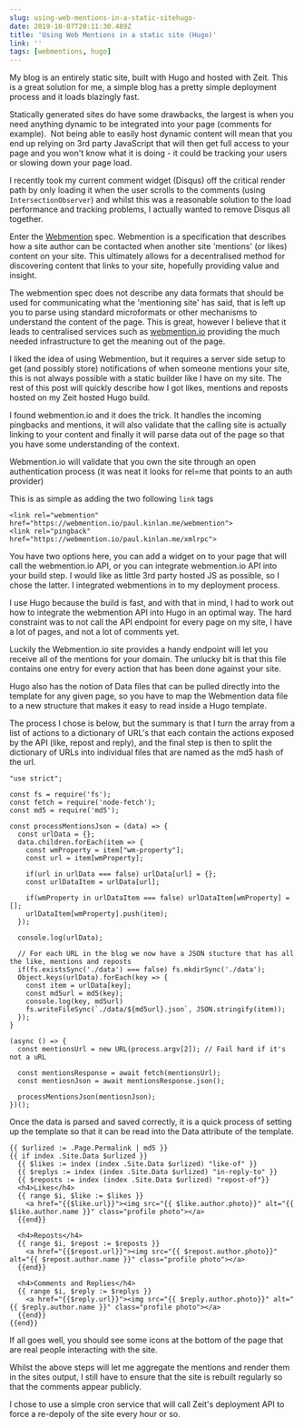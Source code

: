```yaml
---
slug: using-web-mentions-in-a-static-sitehugo-
date: 2019-10-07T20:11:30.489Z
title: 'Using Web Mentions in a static site (Hugo)'
link: ''
tags: [webmentions, hugo]
---
```


My blog is an entirely static site, built with Hugo and hosted with Zeit. This is a great solution for me, a simple blog has a pretty simple deployment process and it loads blazingly fast. 

Statically generated sites do have some drawbacks, the largest is when you need anything dynamic to be integrated into your page (comments for example).&nbsp; Not being able to easily host dynamic content will mean that you end up relying on 3rd party JavaScript that will then get full access to your page and you won't know what it is doing - it could be tracking your users or slowing down your page load.

I recently took my current comment widget (Disqus) off the critical render path by only loading it when the user scrolls to the comments (using `IntersectionObserver`) and whilst this was a reasonable solution to the load performance and tracking problems, I actually wanted to remove Disqus all together.

Enter the <a href="https://webmention.net/draft/">Webmention</a> spec. Webmention is a specification that describes how a site author can be contacted when another site 'mentions' (or likes) content on your site. This ultimately allows for a decentralised method for discovering content that links to your site, hopefully providing value and insight.&nbsp;

The webmention spec does not describe any data formats that should be used for communicating what the 'mentioning site' has said, that is left up you to parse using standard microformats or other mechanisms to understand the content of the page. This is great, however I believe that it leads to centralised services such as <a href="https://webmention.io/">webmention.io</a>&nbsp;providing the much needed infrastructure to get the meaning out of the page.

I liked the idea of using Webmention, but it requires a server side setup to get (and possibly store) notifications of when someone mentions your site, this is not always possible with a static builder like I have on my site. The rest of this post will quickly describe how I got likes, mentions and reposts hosted on my Zeit hosted Hugo build.


I found webmention.io and it does the trick. It handles the incoming pingbacks and mentions, it will also validate that the calling site is actually linking to your content and finally it will parse data out of the page so that you have some understanding of the context.

Webmention.io will validate that you own the site through an open authentication process (it was neat it looks for rel=me that points to an auth provider)


This is as simple as adding the two following `link` tags

```
<link rel="webmention" href="https://webmention.io/paul.kinlan.me/webmention">
<link rel="pingback" href="https://webmention.io/paul.kinlan.me/xmlrpc">
```


You have two options here, you can add a widget on to your page that will call the webmention.io API, or you can integrate webmention.io API into your build step. I would like as little 3rd party hosted JS as possible, so I chose the latter. I integrated webmentions in to my deployment process.

I use Hugo because the build is fast, and with that in mind, I had to work out how to integrate the webmention API into Hugo in an optimal way. The hard constraint was to not call the API endpoint for every page on my site, I have a lot of pages, and not a lot of comments yet. 

Luckily the Webmention.io site provides a handy endpoint will let you receive all of the mentions for your domain. The unlucky bit is that this file contains one entry for every action that has been done against your site.

Hugo also has the notion of Data files that can be pulled directly into the template for any given page, so you have to map the Webmention data file to a new structure that makes it easy to read inside a Hugo template.

The process I chose is below, but the summary is that I turn the array from a list of actions to a dictionary of URL's that each contain the actions exposed by the API (like, repost and reply), and the final step is then to split the dictionary of URLs into individual files that are named as the md5 hash of the url.

```
"use strict";

const fs = require('fs');
const fetch = require('node-fetch');
const md5 = require('md5');

const processMentionsJson = (data) => {
  const urlData = {};
  data.children.forEach(item => {
    const wmProperty = item["wm-property"];
    const url = item[wmProperty];

    if(url in urlData === false) urlData[url] = {};
    const urlDataItem = urlData[url];

    if(wmProperty in urlDataItem === false) urlDataItem[wmProperty] = [];
    urlDataItem[wmProperty].push(item);
  });

  console.log(urlData);

  // For each URL in the blog we now have a JSON stucture that has all the like, mentions and reposts
  if(fs.existsSync('./data') === false) fs.mkdirSync('./data');
  Object.keys(urlData).forEach(key => {
    const item = urlData[key];
    const md5url = md5(key);
    console.log(key, md5url)
    fs.writeFileSync(`./data/${md5url}.json`, JSON.stringify(item));
  });
}

(async () => {
  const mentionsUrl = new URL(process.argv[2]); // Fail hard if it's not a uRL

  const mentionsResponse = await fetch(mentionsUrl);
  const mentiosnJson = await mentionsResponse.json();

  processMentionsJson(mentiosnJson);
})();
```

Once the data is parsed and saved correctly, it is a quick process of setting up the template so that it can be read into the Data attribute of the template.

```
{{ $urlized := .Page.Permalink | md5 }}
{{ if index .Site.Data $urlized }}
  {{ $likes := index (index .Site.Data $urlized) "like-of" }}
  {{ $replys := index (index .Site.Data $urlized) "in-reply-to" }}
  {{ $reposts := index (index .Site.Data $urlized) "repost-of"}}
  <h4>Likes</h4>
  {{ range $i, $like := $likes }}
    <a href="{{$like.url}}"><img src="{{ $like.author.photo}}" alt="{{ $like.author.name }}" class="profile photo"></a>
  {{end}}

  <h4>Reposts</h4>
  {{ range $i, $repost := $reposts }}
    <a href="{{$repost.url}}"><img src="{{ $repost.author.photo}}" alt="{{ $repost.author.name }}" class="profile photo"></a>
  {{end}}

  <h4>Comments and Replies</h4>
  {{ range $i, $reply := $replys }}
    <a href="{{$reply.url}}"><img src="{{ $reply.author.photo}}" alt="{{ $reply.author.name }}" class="profile photo"></a>
  {{end}}
{{end}}
```

If all goes well, you should see some icons at the bottom of the page that are real people interacting with the site.


Whilst the above steps will let me aggregate the mentions and render them in the sites output, I still have to ensure that the site is rebuilt regularly so that the comments appear publicly.

I chose to use a simple cron service that will call Zeit's deployment API to force a re-depoly of the site every hour or so.

